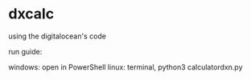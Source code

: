 # dxcalc
using the digitalocean's code



run guide:


windows: open in PowerShell
linux: terminal, python3 calculatordxn.py

